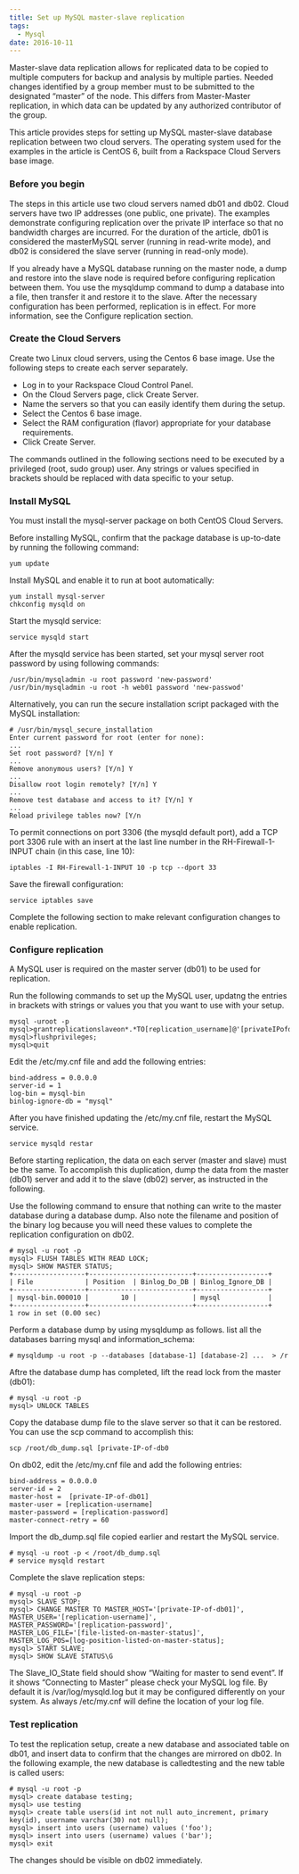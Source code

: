 ```yaml
---
title: Set up MySQL master-slave replication
tags:
  - Mysql
date: 2016-10-11
---
```


Master-slave data replication allows for replicated data to be copied to multiple computers for backup and analysis by multiple parties. Needed changes identified by a group member must to be submitted to the designated “master” of the node. This differs from Master-Master replication, in which data can be updated by any authorized contributor of the group.

This article provides steps for setting up MySQL master-slave database replication between two cloud servers. The operating system used for the examples in the article is CentOS 6, built from a Rackspace Cloud Servers base image.

<!-- more -->

### Before you begin

The steps in this article use two cloud servers named db01 and db02. Cloud servers have two IP addresses (one public, one private). The examples demonstrate configuring replication over the private IP interface so that no bandwidth charges are incurred. For the duration of the article, db01 is considered the masterMySQL server (running in read-write mode), and db02 is considered the slave server (running in read-only mode).

If you already have a MySQL database running on the master node, a dump and restore into the slave node is required before configuring replication between them. You use the mysqldump command to dump a database into a file, then transfer it and restore it to the slave. After the necessary configuration has been performed, replication is in effect. For more information, see the Configure replication section.

### Create the Cloud Servers

Create two Linux cloud servers, using the Centos 6 base image. Use the following steps to create each server separately.

- Log in to your Rackspace Cloud Control Panel.
- On the Cloud Servers page, click Create Server.
- Name the servers so that you can easily identify them during the setup.
- Select the Centos 6 base image.
- Select the RAM configuration (flavor) appropriate for your database requirements.
- Click Create Server.

The commands outlined in the following sections need to be executed by a privileged (root, sudo group) user. Any strings or values specified in brackets should be replaced with data specific to your setup.

### Install MySQL

You must install the mysql-server package on both CentOS Cloud Servers.

Before installing MySQL, confirm that the package database is up-to-date by running the following command:
```
yum update
```

Install MySQL and enable it to run at boot automatically:
```
yum install mysql-server
chkconfig mysqld on
```

Start the mysqld service:
```
service mysqld start
```

After the mysqld service has been started, set your mysql server root password by using following commands:
```
/usr/bin/mysqladmin -u root password 'new-password'
/usr/bin/mysqladmin -u root -h web01 password 'new-passwod'
```

Alternatively, you can run the secure installation script packaged with the MySQL installation:
```
# /usr/bin/mysql_secure_installation
Enter current password for root (enter for none):
...
Set root password? [Y/n] Y
...
Remove anonymous users? [Y/n] Y
...
Disallow root login remotely? [Y/n] Y
...
Remove test database and access to it? [Y/n] Y
...
Reload privilege tables now? [Y/n
```

To permit connections on port 3306 (the mysqld default port), add a TCP port 3306 rule with an insert at the last line number in the RH-Firewall-1-INPUT chain (in this case, line 10):
```
iptables -I RH-Firewall-1-INPUT 10 -p tcp --dport 33
```

Save the firewall configuration:
```
service iptables save
```

Complete the following section to make relevant configuration changes to enable replication.

### Configure replication
A MySQL user is required on the master server (db01) to be used for replication.

Run the following commands to set up the MySQL user, updatng the entries in brackets with strings or values you that you want to use with your setup.
```
mysql -uroot -p
mysql>grantreplicationslaveon*.*TO[replication_username]@'[privateIPofdb02]'identifiedby'[somepassword]';
mysql>flushprivileges;
mysql>quit
```
Edit the /etc/my.cnf file and add the following entries:
```
bind-address = 0.0.0.0
server-id = 1
log-bin = mysql-bin
binlog-ignore-db = "mysql"
```

After you have finished updating the /etc/my.cnf file, restart the MySQL service.
```
service mysqld restar
```

Before starting replication, the data on each server (master and slave) must be the same. To accomplish this duplication, dump the data from the master (db01) server and add it to the slave (db02) server, as instructed in the following.

Use the following command to ensure that nothing can write to the master database during a database dump. Also note the filename and position of the binary log because you will need these values to complete the replication configuration on db02.
```
# mysql -u root -p
mysql> FLUSH TABLES WITH READ LOCK;
mysql> SHOW MASTER STATUS;
+------------------+--------------------------+------------------+
| File             | Position  | Binlog_Do_DB | Binlog_Ignore_DB |
+------------------+--------------------------+------------------+
| mysql-bin.000010 |        10 |              | mysql            |
+------------------+--------------------------+------------------+
1 row in set (0.00 sec)
```

Perform a database dump by using mysqldump as follows. list all the databases barring mysql and information_schema:
```
# mysqldump -u root -p --databases [database-1] [database-2] ...  > /r
```

Aftre the database dump has completed, lift the read lock from the master (db01):
```
# mysql -u root -p
mysql> UNLOCK TABLES
```

Copy the database dump file to the slave server so that it can be restored. You can use the scp command to accomplish this:
```
scp /root/db_dump.sql [private-IP-of-db0
```

On db02, edit the /etc/my.cnf file and add the following entries:
```
bind-address = 0.0.0.0
server-id = 2
master-host =  [private-IP-of-db01]
master-user = [replication-username]
master-password = [replication-password]
master-connect-retry = 60
```

Import the db_dump.sql file copied earlier and restart the MySQL service.
```
# mysql -u root -p < /root/db_dump.sql
# service mysqld restart
```

Complete the slave replication steps:
```
# mysql -u root -p
mysql> SLAVE STOP;
mysql> CHANGE MASTER TO MASTER_HOST='[private-IP-of-db01]',
MASTER_USER='[replication-username]',
MASTER_PASSWORD='[replication-password]',
MASTER_LOG_FILE='[file-listed-on-master-status]',
MASTER_LOG_POS=[log-position-listed-on-master-status];
mysql> START SLAVE;
mysql> SHOW SLAVE STATUS\G
```

The Slave_IO_State field should show “Waiting for master to send event”. If it shows “Connecting to Master” please check your MySQL log file. By default it is /var/log/mysqld.log but it may be configured differently on your system. As always /etc/my.cnf will define the location of your log file.

### Test replication
To test the replication setup, create a new database and associated table on db01, and insert data to confirm that the changes are mirrored on db02. In the following example, the new database is calledtesting and the new table is called users:
```
# mysql -u root -p
mysql> create database testing;
mysql> use testing
mysql> create table users(id int not null auto_increment, primary key(id), username varchar(30) not null);
mysql> insert into users (username) values ('foo');
mysql> insert into users (username) values ('bar');
mysql> exit
```

The changes should be visible on db02 immediately.